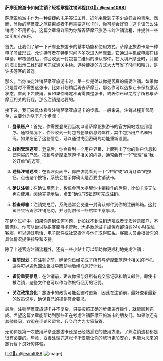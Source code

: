 **萨摩亚旅游卡如何注销？轻松掌握注销流程[[TG💪+ @esim1088](https://t.me/s/esim1088)]**

萨摩亚旅游卡作为一种便捷的电子签证工具，近年来受到了不少旅行者的青睐。然而，当你的萨摩亚之旅结束或者不再需要这张卡时，你可能会好奇：这卡该怎么注销呢？不用担心，这篇文章将详细为你解答萨摩亚旅游卡的注销流程，并提供一些实用的小技巧。

首先，让我们了解一下萨摩亚旅游卡的基本功能和使用方式。萨摩亚旅游卡是一种电子签证形式，允许持有者在特定时间内多次进入萨摩亚。它通过手机或电脑在线申请，审核通过后，你会收到一封包含二维码的确认邮件。在入境萨摩亚时，只需向海关出示二维码即可完成通关手续。这种便捷的方式大大节省了时间和精力，是许多游客的首选。

那么，当你决定注销萨摩亚旅游卡时，第一步是确认你是否真的需要注销。如果你只是暂时不需要这张卡，比如计划稍后再去萨摩亚，那么你可以选择让卡保持激活状态，直到下次使用。但如果你确定不再需要这张卡，或者你已经完成了所有与萨摩亚相关的行程，那么注销是必要的。

接下来，我们来具体看看注销萨摩亚旅游卡的步骤。一般来说，注销过程非常简单，主要分为以下几个步骤：

1. **登录账户**：首先，你需要登录到当初申请萨摩亚旅游卡的官方网站或应用程序。通常情况下，你会收到一封包含登录信息的邮件，其中包括用户名和密码。如果忘记了这些信息，可以通过找回密码的功能重新设置。

2. **找到管理选项**：登录后，你会看到一个用户界面，上面列出了你的账户信息和已购买的产品。找到与萨摩亚旅游卡相关的内容，通常会有一个“管理”或“我的订单”的选项。

3. **选择注销选项**：在管理页面中，你应该能看到一个“注销”或“取消订单”的按钮。点击这个按钮，系统会提示你确认是否要注销该卡。

4. **确认注销**：在确认页面上，系统会再次提醒你注销操作的后果，比如卡将无法再次使用。阅读完提示后，点击“确认”按钮即可完成注销。

5. **检查邮箱**：注销完成后，系统通常会发送一封确认邮件到你的注册邮箱。这封邮件会告诉你注销成功，并可能附带一些后续注意事项。

在整个过程中，如果你遇到任何问题，比如找不到注销选项或者无法登录账户，不要慌张。你可以尝试联系客服寻求帮助。大多数旅游卡提供商都设有24小时在线客服，可以通过电话、电子邮件或社交媒体与他们取得联系。客服人员会根据你的具体情况提供指导和支持。

除了上述官方注销流程外，还有一些小贴士可以帮助你更顺利地完成注销：

- **提前规划**：在注销之前，确保你已经完成了所有与萨摩亚旅游卡相关的行程。这样可以避免因注销过早而影响后续的旅行计划。
  
- **备份重要信息**：在注销前，建议你保存好所有的交易记录和确认邮件。即使卡被注销，这些文件也可以作为你旅行经历的证明。

- **关注政策变化**：旅游卡的政策可能会随时更新，因此在注销前，最好查看最新的政策说明，确保自己的操作符合要求。

最后，注销萨摩亚旅游卡并不复杂，只要按照正确的步骤进行操作，就能顺利完成。希望这篇文章能帮助到那些正在考虑注销萨摩亚旅游卡的朋友们。如果你还有其他疑问，欢迎在评论区留言，我会尽力为大家解答。

无论你是第一次使用萨摩亚旅游卡还是已经熟悉它的使用方法，了解注销流程都是很有必要的。毕竟，妥善处理完这张卡不仅能让你的旅行更加安心，也能为未来的旅行留下良好的体验。

[[TG💪+ @esim1088](https://t.me/s/esim1088) ![Image](https://i.postimg.cc/4NQfJmqS/Snipaste-2025-05-13-00-14-12.png)]